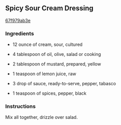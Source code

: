 ## Spicy Sour Cream Dressing

[67f979ab3e](http://www.food.com/recipe/spicy-sour-cream-dressing-150605)

### Ingredients

 - 12 ounce of cream, sour, cultured

 - 4 tablespoon of oil, olive, salad or cooking

 - 2 tablespoon of mustard, prepared, yellow

 - 1 teaspoon of lemon juice, raw

 - 3 drop of sauce, ready-to-serve, pepper, tabasco

 - 1 teaspoon of spices, pepper, black

### Instructions

Mix all together, drizzle over salad.